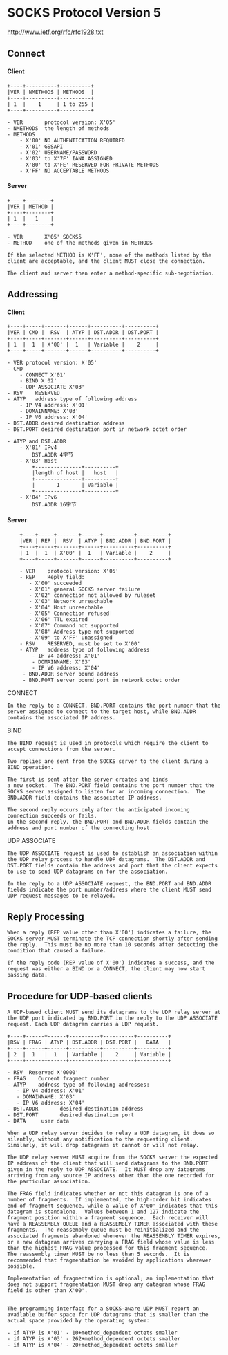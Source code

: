# SOCKS Protocol Version 5

http://www.ietf.org/rfc/rfc1928.txt

## Connect

#### Client

    +----+----------+----------+
    |VER | NMETHODS | METHODS  |
    +----+----------+----------+
    | 1  |    1     | 1 to 255 |
    +----+----------+----------+

    - VER       protocol version: X'05'
    - NMETHODS  the length of methods
    - METHODS
        - X'00' NO AUTHENTICATION REQUIRED
        - X'01' GSSAPI
        - X'02' USERNAME/PASSWORD
        - X'03' to X'7F' IANA ASSIGNED
        - X'80' to X'FE' RESERVED FOR PRIVATE METHODS
        - X'FF' NO ACCEPTABLE METHODS


#### Server

    +----+--------+
    |VER | METHOD |
    +----+--------+
    | 1  |   1    |
    +----+--------+

    - VER       X'05' SOCKS5
    - METHOD    one of the methods given in METHODS

    If the selected METHOD is X'FF', none of the methods listed by the
    client are acceptable, and the client MUST close the connection.

    The client and server then enter a method-specific sub-negotiation.

## Addressing

#### Client

    +----+-----+-------+------+----------+----------+
    |VER | CMD |  RSV  | ATYP | DST.ADDR | DST.PORT |
    +----+-----+-------+------+----------+----------+
    | 1  |  1  | X'00' |  1   | Variable |    2     |
    +----+-----+-------+------+----------+----------+

    - VER protocol version: X'05'
    - CMD
        - CONNECT X'01'
        - BIND X'02'
        - UDP ASSOCIATE X'03'
    - RSV    RESERVED
    - ATYP   address type of following address
        - IP V4 address: X'01'
        - DOMAINNAME: X'03'
        - IP V6 address: X'04'
    - DST.ADDR desired destination address
    - DST.PORT desired destination port in network octet order

    - ATYP and DST.ADDR
        - X'01' IPv4
            DST.ADDR 4字节
        - X'03' Host
            +---------------+----------+
            |length of host |   host   |
            +---------------+----------+
            |       1       | Variable |
            +---------------+----------+
        - X'04' IPv6
            DST.ADDR 16字节

#### Server

        +----+-----+-------+------+----------+----------+
        |VER | REP |  RSV  | ATYP | BND.ADDR | BND.PORT |
        +----+-----+-------+------+----------+----------+
        | 1  |  1  | X'00' |  1   | Variable |    2     |
        +----+-----+-------+------+----------+----------+

        - VER    protocol version: X'05'
        - REP    Reply field:
           - X'00' succeeded
           - X'01' general SOCKS server failure
           - X'02' connection not allowed by ruleset
           - X'03' Network unreachable
           - X'04' Host unreachable
           - X'05' Connection refused
           - X'06' TTL expired
           - X'07' Command not supported
           - X'08' Address type not supported
           - X'09' to X'FF' unassigned
        - RSV    RESERVED, must be set to X'00'
        - ATYP   address type of following address
            - IP V4 address: X'01'
            - DOMAINNAME: X'03'
            - IP V6 address: X'04'
         - BND.ADDR server bound address
         - BND.PORT server bound port in network octet order

CONNECT

    In the reply to a CONNECT, BND.PORT contains the port number that the
    server assigned to connect to the target host, while BND.ADDR
    contains the associated IP address. 

BIND

    The BIND request is used in protocols which require the client to
    accept connections from the server.

    Two replies are sent from the SOCKS server to the client during a
    BIND operation.  

    The first is sent after the server creates and binds
    a new socket.  The BND.PORT field contains the port number that the
    SOCKS server assigned to listen for an incoming connection.  The
    BND.ADDR field contains the associated IP address.  

    The second reply occurs only after the anticipated incoming
    connection succeeds or fails.
    In the second reply, the BND.PORT and BND.ADDR fields contain the
    address and port number of the connecting host.

UDP ASSOCIATE

    The UDP ASSOCIATE request is used to establish an association within
    the UDP relay process to handle UDP datagrams.  The DST.ADDR and
    DST.PORT fields contain the address and port that the client expects
    to use to send UDP datagrams on for the association.  

    In the reply to a UDP ASSOCIATE request, the BND.PORT and BND.ADDR
    fields indicate the port number/address where the client MUST send
    UDP request messages to be relayed.

## Reply Processing

    When a reply (REP value other than X'00') indicates a failure, the
    SOCKS server MUST terminate the TCP connection shortly after sending
    the reply.  This must be no more than 10 seconds after detecting the
    condition that caused a failure.

    If the reply code (REP value of X'00') indicates a success, and the
    request was either a BIND or a CONNECT, the client may now start
    passing data.

## Procedure for UDP-based clients

    A UDP-based client MUST send its datagrams to the UDP relay server at
    the UDP port indicated by BND.PORT in the reply to the UDP ASSOCIATE
    request. Each UDP datagram carries a UDP request.

    +----+------+------+----------+----------+----------+
    |RSV | FRAG | ATYP | DST.ADDR | DST.PORT |   DATA   |
    +----+------+------+----------+----------+----------+
    | 2  |  1   |  1   | Variable |    2     | Variable |
    +----+------+------+----------+----------+----------+

    - RSV  Reserved X'0000'
    - FRAG    Current fragment number
    - ATYP    address type of following addresses:
       - IP V4 address: X'01'
       - DOMAINNAME: X'03'
       - IP V6 address: X'04'
    - DST.ADDR       desired destination address
    - DST.PORT       desired destination port
    - DATA     user data

    When a UDP relay server decides to relay a UDP datagram, it does so
    silently, without any notification to the requesting client.
    Similarly, it will drop datagrams it cannot or will not relay.

    The UDP relay server MUST acquire from the SOCKS server the expected
    IP address of the client that will send datagrams to the BND.PORT
    given in the reply to UDP ASSOCIATE.  It MUST drop any datagrams
    arriving from any source IP address other than the one recorded for
    the particular association.

    The FRAG field indicates whether or not this datagram is one of a
    number of fragments.  If implemented, the high-order bit indicates
    end-of-fragment sequence, while a value of X'00' indicates that this
    datagram is standalone.  Values between 1 and 127 indicate the
    fragment position within a fragment sequence.  Each receiver will
    have a REASSEMBLY QUEUE and a REASSEMBLY TIMER associated with these
    fragments.  The reassembly queue must be reinitialized and the
    associated fragments abandoned whenever the REASSEMBLY TIMER expires,
    or a new datagram arrives carrying a FRAG field whose value is less
    than the highest FRAG value processed for this fragment sequence.
    The reassembly timer MUST be no less than 5 seconds.  It is
    recommended that fragmentation be avoided by applications wherever
    possible.

    Implementation of fragmentation is optional; an implementation that
    does not support fragmentation MUST drop any datagram whose FRAG
    field is other than X'00'.


    The programming interface for a SOCKS-aware UDP MUST report an
    available buffer space for UDP datagrams that is smaller than the
    actual space provided by the operating system:

    - if ATYP is X'01' - 10+method_dependent octets smaller
    - if ATYP is X'03' - 262+method_dependent octets smaller
    - if ATYP is X'04' - 20+method_dependent octets smaller

